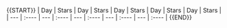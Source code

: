 <!--
This template generates the stars table;

You can modify the disposition as you wish and the program will adapt, other correct table heads :


| Day | Stars | Day | Stars | Day | Stars | Day | Stars | Day | Stars | Day | Stars |
| --- | :---- | --- | :---- | --- | :---- | --- | :---- | --- | :---- | --- | :---- |

| Day | Stars | Day | Stars | Day | Stars | Day | Stars |
| --- | :---- | --- | :---- | --- | :---- | --- | :---- |

| Day | Stars | Day | Stars | Day | Stars |
| --- | :---- | --- | :---- | --- | :---- |

| Day | Stars | Day | Stars |
| --- | :---- | --- | :---- |

| Day | Stars |
| --- | :---- |


To simplify the process, here's the configuration line :

StarsColumns=5

-->

{{START}}
| Day | Stars | Day | Stars | Day | Stars | Day | Stars | Day | Stars |
| --- | :---- | --- | :---- | --- | :---- | --- | :---- | --- | :---- |
{{END}}